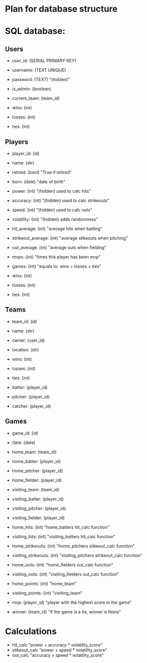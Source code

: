 # Plan for database structure

# SQL database:

## Users
- user_id: (SERIAL PRIMARY KEY)
- username: (TEXT UNIQUE)
- password: (TEXT) "(hidden)"
- is_admin: (boolean)

- current_team: (team_id)
- wins: (int)
- losses: (int)
- ties: (int)

## Players
- player_id: (id)
- name: (str) 
- retired: (bool) "True if retired"
- born: (date) "date of birth"

- power: (int) "(hidden) used to calc hits"
- accuracy: (int) "(hidden) used to calc strikeouts"
- speed: (int) "(hidden) used to calc outs"
- volatility: (int) "(hidden) adds randomness"

- hit_average: (int) "average hits when batting"
- strikeout_average: (int) "average stikeouts when pitching"
- out_average: (int) "average outs when fielding"

- mvps: (int) "times this player has been mvp"
- games: (int) "equals to: wins + losses + ties"
- wins: (int)
- losses: (int)
- ties: (int)

## Teams
- team_id: (id)
- name: (str)
- owner: (user_id)
- location: (str)

- wins: (int)
- losses: (int)
- ties: (int)

- batter: (player_id)
- pitcher: (player_id)
- catcher: (player_id)

## Games
- game_id: (id)
- date: (date)

- home_team: (team_id)
- home_batter: (player_id)
- home_pitcher: (player_id)
- home_fielder: (player_id)

- visiting_team: (team_id)
- visiting_batter: (player_id)
- visiting_pitcher: (player_id)
- visiting_fielder: (player_id)

- home_hits: (int) "home_batters hit_calc function"
- visiting_hits: (int) "visiting_batters hit_calc function"

- home_strikeouts: (int) "home_pitchers stikeout_calc function"
- visiting_strikeouts: (int) "visiting_pitchers strikeout_calc function"

- home_outs: (int) "home_fielders out_calc function"
- visiting_outs: (int) "visiting_fielders out_calc function"

- home_points: (int) "home_team"
- visiting_points: (int) "visiting_team"

- mvp: (player_id) "player with the highest score in the game"

- winner: (team_id) "if the game is a tie, winner is None"

# Calculations
- hit_calc "power + accuracy * volatility_score"
- stikeout_calc "power + speed * volatility_score"
- out_calc  "accuracy + speed * volatility_score"

